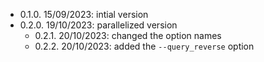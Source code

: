 * 0.1.0. 15/09/2023: intial version
* 0.2.0. 19/10/2023: parallelized version 
    * 0.2.1. 20/10/2023: changed the option names
    * 0.2.2. 20/10/2023: added the `--query_reverse` option